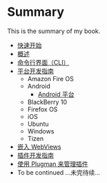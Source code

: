 # Summary

This is the summary of my book.

* [快速开始](docs/getstarted.md)
* [概述](docs/overview.md)
* [命令行界面（CLI）](docs/cli.md)
* [平台开发指南](docs/platforms.md)
    * Amazon Fire OS
    * Android
        * [Android 平台](docs/platforms-android.md)
    * BlackBerry 10
    * Firefox OS
    * iOS
    * Ubuntu
    * Windows
    * Tizen
* [嵌入 WebViews](docs/webviews.md)
* [插件开发指南](docs/hybrid-plugins.md)
* [使用 Plugman 来管理插件](docs/plugman.md)
* To be continued ...未完待续...